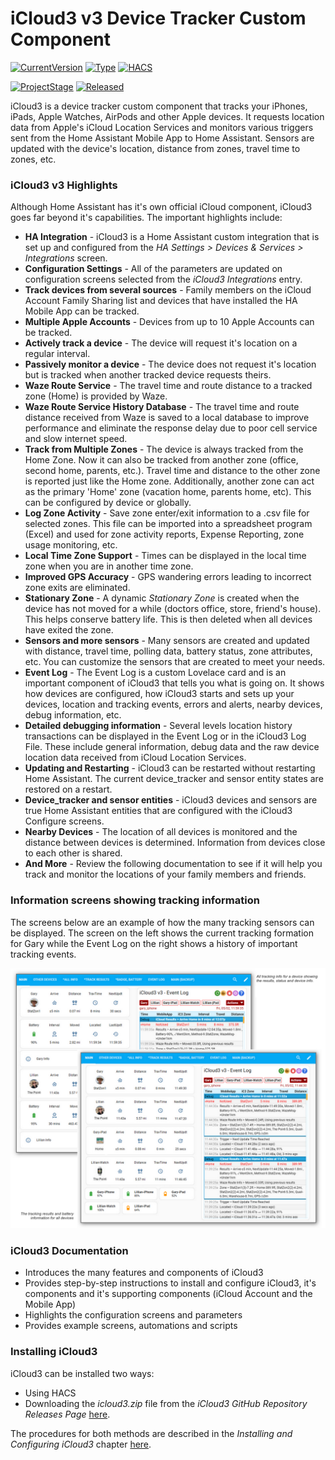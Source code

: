 # iCloud3 v3 Device Tracker Custom Component

[![CurrentVersion](https://img.shields.io/badge/Current_Version-v3.1.x-blue.svg)](https://github.com/gcobb321/icloud3_v3)  [![Type](https://img.shields.io/badge/Type-Custom_Component-orange.svg)](https://github.com/gcobb321/icloud3_v3)  [![HACS](https://img.shields.io/badge/HACS-Custom_Repository-orange.svg)](https://github.com/gcobb321/icloud3_v3)

[![ProjectStage](https://img.shields.io/badge/Project_Stage-Release_Candidate_1-forestgreen.svg)](https://github/gcobb321/icloud3_v3)  [![Released](https://img.shields.io/badge/Released-February,_2025-forestgreen.svg)](https://github.com/gcobb321/icloud3_v3)




iCloud3 is a device tracker custom component that tracks your iPhones, iPads, Apple Watches, AirPods and other Apple devices. It requests location data from Apple's iCloud  Location Services and monitors various triggers sent from the Home Assistant Mobile App to Home Assistant. Sensors are updated with the device's location, distance from zones, travel time to zones, etc. 

### iCloud3 v3 Highlights

Although Home Assistant has it's own official iCloud component, iCloud3 goes far beyond it's capabilities. The important highlights include:

- **HA Integration** - iCloud3 is a Home Assistant custom integration that is set up and configured from the *HA Settings > Devices & Services > Integrations* screen.
- **Configuration Settings** - All of the parameters are updated on configuration screens selected from the *iCloud3 Integrations* entry.
- **Track devices from several sources** - Family members on the iCloud Account Family Sharing list and devices that have installed the HA Mobile App can be tracked.
- **Multiple Apple Accounts** - Devices from up to 10 Apple Accounts can be tracked.
- **Actively track a device** - The device will request it's location on a regular interval.
- **Passively monitor a device** - The device does not request it's location but is tracked when another tracked device requests theirs.
- **Waze Route Service** - The travel time and route distance to a tracked zone (Home) is provided by Waze.
- **Waze Route Service History Database** - The travel time and route distance received from Waze is saved to a local database to improve performance and eliminate the response delay due to poor cell service and slow internet speed. 
- **Track from Multiple Zones** - The device is always tracked from the Home Zone. Now it can also be tracked from another zone (office, second home, parents, etc.). Travel time and distance to the other zone is reported just like the Home zone. Additionally, another zone can act as the primary 'Home' zone (vacation home, parents home, etc). This can be configured by device or globally. 
- **Log Zone Activity** - Save zone enter/exit information to a .csv file for selected zones. This file can be imported into a spreadsheet program (Excel) and used for zone activity reports, Expense Reporting, zone usage monitoring, etc.
- **Local Time Zone Support** - Times can be displayed in the local time zone when you are in another time zone.
- **Improved GPS Accuracy** - GPS wandering errors leading to incorrect zone exits are eliminated.
- **Stationary Zone** - A dynamic *Stationary Zone* is created when the device has not moved for a while (doctors office, store, friend's house). This helps conserve battery life. This is then deleted when all devices have exited the zone.
- **Sensors and more sensors** - Many sensors are created and updated with distance, travel time, polling data, battery status, zone attributes, etc. You can customize the sensors that are created to meet your needs.
- **Event Log** - The Event Log is a custom Lovelace card and is an important component of iCloud3 that tells you what is going on. It shows how devices are configured, how iCloud3 starts and sets up your devices, location and tracking events, errors and alerts, nearby devices, debug information, etc.
- **Detailed debugging information** - Several levels location history transactions can be displayed in the Event Log or in the iCloud3 Log File. These include general information, debug data and the raw device location data received from iCloud Location Services.
- **Updating and Restarting** - iCloud3 can be restarted without restarting Home Assistant. The current device_tracker and sensor entity states are restored on a restart.
- **Device_tracker and sensor entities** - iCloud3 devices and sensors are true Home Assistant entities that are configured with the iCloud3 Configure screens.
- **Nearby Devices** - The location of all devices is monitored and the distance between devices is determined. Information from devices close to each other is shared.
- **And More** - Review the following documentation to see if it will help you track and monitor the locations of your family members and friends.

### Information screens showing tracking information

The screens below are an example of how the many tracking sensors can be displayed. The screen on the left shows the current tracking formation for Gary while the Event Log on the right shows a history of important tracking events.

![](../images/track-evlog-gary-lillian-away.png)






### iCloud3 Documentation

- Introduces the many features and components of iCloud3
- Provides step-by-step instructions to install and configure iCloud3, it's components and it's supporting components (iCloud Account and the Mobile App)
- Highlights the configuration screens and parameters
- Provides example screens, automations and scripts

  

### Installing iCloud3

iCloud3 can be installed two ways:

- Using HACS
- Downloading the *icloud3.zip* file from the *iCloud3 GitHub Repository Releases Page* [here](https://github.com/gcobb321/icloud3_v3/releases). 

The procedures for both methods are described in the *Installing and Configuring iCloud3* chapter [here](chapters/2.0-installing-and-configuring.md).



